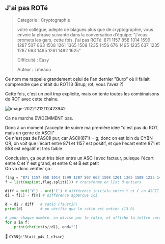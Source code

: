 ## J'ai pas ROTé

> Categorie : Cryptographie
>
> votre collègue, adepte de blagues plus que de cryptographie, vous envoie la phrase suivante dans la conversation d'équipe: "j'vous promets les gars, cette fois, j'ai pas ROTé: 871 1157 858 1014 1599 1287 507 663 1508 1261 1365 1508 1235 1456 676 1495 1235 637 1235 1287 663 1495 1261 1482 1625"
>
> Difficulté : Easy
>
> Auteur : Lmeaou

Ce nom me rappelle grandement celui de l'an dernier "Burp" où il fallait comprendre que c'était du ROT13 (Brup, rot, vous l'avez ?)

Cette fois, c'est un poil trop explicite, mais on tente toutes les combinaisons de ROT avec cette chaine.

![image-20221212112423942](image-20221212112423942.png)

Ca ne marche EVIDEMMENT pas.


Donc à un moment j'accepte de suivre ma première idée "c'est pas du ROT, mais un genre de ASCII"<br/>
Ce n'est pas de l'ASCII pur, car ASCII(871) = g, donc on est loin du CYBN<br/>
OR, on voit que l'écart entre 871 et 1157 est positif, et que l'écart entre 871 et 858 est négatif et très faible<br/>

Conclusion, ça peut très bien entre un ASCII avec facteur, puisque l'écart entre C et Y est grand, et entre C et B est petit<br/>
On va donc vérifier ça : 

```py
flag = "871 1157 858 1014 1599 1287 507 663 1508 1261 1365 1508 1235 1456 676 1495 1235 637 1235 1287 663 1495 1261 1482 1625"
f = list(map(int,flag.split())) # transforme en list d'entiers

diff = ord('Y') - ord('C') # différence initiale entre Y et C en ASCII
di = f[1] - f[0] # différence apperçue ici

d = di / diff   # ratio (faustin)
print(d)        # on vérifie que le ratio est entier (13.0)

# pour chaque nombre, on divise par le ratio, et affiche la lettre correspondante
for s in f:
	print(chr(int(s//d)), end="")
```

🚩 `CYBN{c'3tait_p4s_1_c3sar}`
